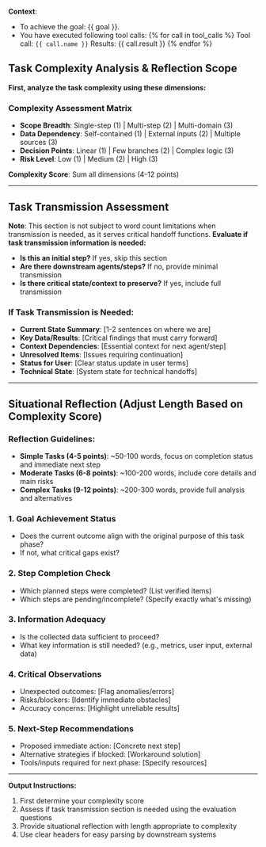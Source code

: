 **Context**:
 - To achieve the goal: {{ goal }}.
 - You have executed following tool calls:
{% for call in tool_calls %}
Tool call: `{{ call.name }}`
Results: {{ call.result }}
{% endfor %}

## Task Complexity Analysis & Reflection Scope

**First, analyze the task complexity using these dimensions:**

### Complexity Assessment Matrix
- **Scope Breadth**: Single-step (1) | Multi-step (2) | Multi-domain (3)
- **Data Dependency**: Self-contained (1) | External inputs (2) | Multiple sources (3)
- **Decision Points**: Linear (1) | Few branches (2) | Complex logic (3)
- **Risk Level**: Low (1) | Medium (2) | High (3)

**Complexity Score**: Sum all dimensions (4-12 points)

---

##  Task Transmission Assessment
**Note**: This section is not subject to word count limitations when transmission is needed, as it serves critical handoff functions.
**Evaluate if task transmission information is needed:**
- **Is this an initial step?** If yes, skip this section
- **Are there downstream agents/steps?** If no, provide minimal transmission
- **Is there critical state/context to preserve?** If yes, include full transmission

### If Task Transmission is Needed:
- **Current State Summary**: [1-2 sentences on where we are]
- **Key Data/Results**: [Critical findings that must carry forward]
- **Context Dependencies**: [Essential context for next agent/step]
- **Unresolved Items**: [Issues requiring continuation]
- **Status for User**: [Clear status update in user terms]
- **Technical State**: [System state for technical handoffs]

---

##  Situational Reflection (Adjust Length Based on Complexity Score)

### Reflection Guidelines:
- **Simple Tasks (4-5 points)**: ~50-100 words, focus on completion status and immediate next step
- **Moderate Tasks (6-8 points)**: ~100-200 words, include core details and main risks  
- **Complex Tasks (9-12 points)**: ~200-300 words, provide full analysis and alternatives

### 1. Goal Achievement Status
 - Does the current outcome align with the original purpose of this task phase? 
 - If not, what critical gaps exist?

### 2. Step Completion Check
 - Which planned steps were completed? (List verified items)
 - Which steps are pending/incomplete? (Specify exactly what's missing)

### 3. Information Adequacy
 - Is the collected data sufficient to proceed?
 - What key information is still needed? (e.g., metrics, user input, external data)

### 4. Critical Observations
 - Unexpected outcomes: [Flag anomalies/errors]
 - Risks/blockers: [Identify immediate obstacles]
 - Accuracy concerns: [Highlight unreliable results]

### 5. Next-Step Recommendations
 - Proposed immediate action: [Concrete next step]
 - Alternative strategies if blocked: [Workaround solution]
 - Tools/inputs required for next phase: [Specify resources]

---

**Output Instructions:**
1. First determine your complexity score
2. Assess if task transmission section is needed using the evaluation questions
3. Provide situational reflection with length appropriate to complexity
4. Use clear headers for easy parsing by downstream systems
